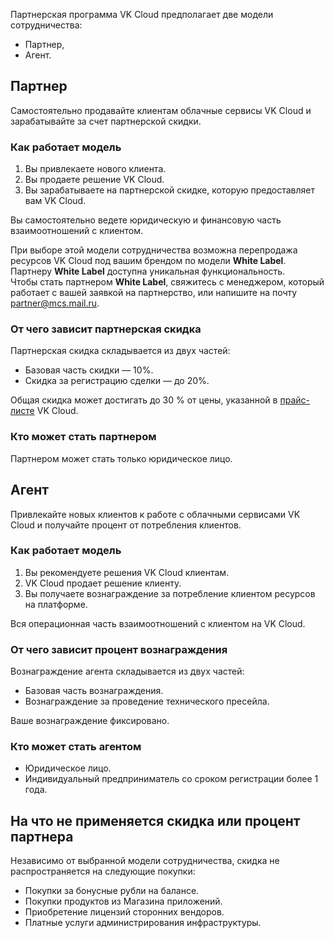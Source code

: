 Партнерская программа VK Cloud предполагает две модели сотрудничества:

- Партнер,
- Агент.

## Партнер

Самостоятельно продавайте клиентам облачные сервисы VK Cloud и зарабатывайте за счет партнерской скидки.

### Как работает модель

1. Вы привлекаете нового клиента.
1. Вы продаете решение VK Cloud.
1. Вы зарабатываете на партнерской скидке, которую предоставляет вам VK Cloud.

Вы самостоятельно ведете юридическую и финансовую часть взаимоотношений с клиентом.

<info>

При выборе этой модели сотрудничества возможна перепродажа ресурсов VK Cloud под вашим брендом по модели **White Label**. Партнеру **White Label** доступна уникальная функциональность.</br>
Чтобы стать партнером **White Label**, свяжитесь с менеджером, который работает с вашей заявкой на партнерство, или напишите на почту [partner@mcs.mail.ru](mailto:partner@mcs.mail.ru).

</info>

### От чего зависит партнерская скидка

Партнерская скидка складывается из двух частей:

- Базовая часть скидки — 10%.
- Скидка за регистрацию сделки — до 20%.

Общая скидка может достигать до 30 % от цены, указанной в [прайс-листе](https://cloud.vk.com/pricelist) VK Cloud.

### Кто может стать партнером

Партнером может стать только юридическое лицо.

## Агент

Привлекайте новых клиентов к работе с облачными сервисами VK Cloud и получайте процент от потребления клиентов.

### Как работает модель

1. Вы рекомендуете решения VK Cloud клиентам.
1. VK Cloud продает решение клиенту.
1. Вы получаете вознаграждение за потребление клиентом ресурсов на платформе.

Вся операционная часть взаимоотношений с клиентом на VK Cloud.

### От чего зависит процент вознаграждения

Вознаграждение агента складывается из двух частей:

- Базовая часть вознаграждения.
- Вознаграждение за проведение технического пресейла.

Ваше вознаграждение фиксировано.

### Кто может стать агентом

- Юридическое лицо.
- Индивидуальный предприниматель со сроком регистрации более 1 года.

## На что не применяется скидка или процент партнера

Независимо от выбранной модели сотрудничества, скидка не распространяется на следующие покупки:

-	Покупки за бонусные рубли на балансе.
-	Покупки продуктов из Магазина приложений.
-	Приобретение лицензий сторонних вендоров.
-	Платные услуги администрирования инфраструктуры.
